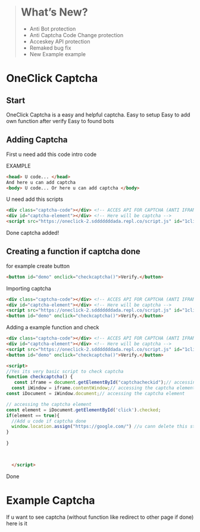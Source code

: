 > # What’s New?
> * Anti Bot <span class='badge'>protection</span>
> * Anti Captcha Code Change <span class='badge'>protection</span>
> * Acceskey API <span class='badge'>protection</span>
> * Remaked <span class='badge'>bug fix</span>
> * New Example <span class='badge'>example</span>

# OneClick Captcha
## Start
OneClick Captcha is a easy and helpful captcha.
Easy to setup
Easy to add own function after verify
Easy to found bots

## Adding Captcha 

First u need add this code intro code

EXAMPLE 

```html
<head> U code... </head>
And here u can add captcha
<body> U code... Or here u can add captcha </body>
```

U need add this scripts

```html
<div class="captcha-code"></div> <!-- ACCES API FOR CAPTCHA (ANTI IFRAME)  NEED -->
<div id="captcha-element"></div> <!-- Here will be captcha -->
<script src="https://oneclick-2.sdddddddada.repl.co/script.js" id="1click" accesskey="websitelink"></script> <!-- Import captcha WARNING EDIT acceskey to u website url -->
```

Done captcha added!

## Creating a function if captcha done

for example create button

```html 
<button id="demo" onclick="checkcaptcha()">Verify.</button>
```
Importing captcha 
```html
<div class="captcha-code"></div> <!-- ACCES API FOR CAPTCHA (ANTI IFRAME)  NEED -->
<div id="captcha-element"></div> <!-- Here will be captcha -->
<script src="https://oneclick-2.sdddddddada.repl.co/script.js" id="1click" accesskey="websitelink"></script> <!-- Import captcha WARNING EDIT acceskey to u website url -->
<button id="demo" onclick="checkcaptcha()">Verify.</button>
```
Adding a example function and check
```html
<div class="captcha-code"></div> <!-- ACCES API FOR CAPTCHA (ANTI IFRAME)  NEED -->
<div id="captcha-element"></div> <!-- Here will be captcha -->
<script src="https://oneclick-2.sdddddddada.repl.co/script.js" id="1click" accesskey="websitelink"></script> <!-- Import captcha WARNING EDIT acceskey to u website url -->
<button id="demo" onclick="checkcaptcha()">Verify.</button>

<script>
//Yes its very basic script to check captcha
function checkcaptcha() {
   const iframe = document.getElementById("captchacheckid");// accessing the captcha element
  const iWindow = iframe.contentWindow;// accessing the captcha element
const iDocument = iWindow.document;// accessing the captcha element

// accessing the captcha element
const element = iDocument.getElementById('click').checked;
if(element == true){
  //Add u code if captcha done
  window.location.assign("https://google.com/") //u cann delete this stroke its just for example
}
 
}


  
  </script>
```
Done

# Example Captcha
If u want to see captcha (without function like redirect to other page if done) here is it

<div class="captcha-code"></div>
<div id="captcha-element"></div>
<script src="https://oneclick-2.sdddddddada.repl.co/script.js" id="1click" accesskey="pythoniaweb.github.io/oneclick/#"></script>
